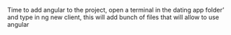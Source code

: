 Time to add angular to the project, open a terminal in the dating app folder’ and type in ng new client, this will add bunch of files that will allow to use angular 